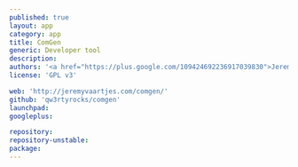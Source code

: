 ```yaml
---
published: true
layout: app
category: app
title: ComGen
generic: Developer tool
description: 
authors: '<a href="https://plus.google.com/109424692236917039830">Jeremy Vaartjes</a>'
license: 'GPL v3'

web: 'http://jeremyvaartjes.com/comgen/'
github: 'qw3rtyrocks/comgen'
launchpad:
googleplus:

repository:
repository-unstable:
package:
---
```

